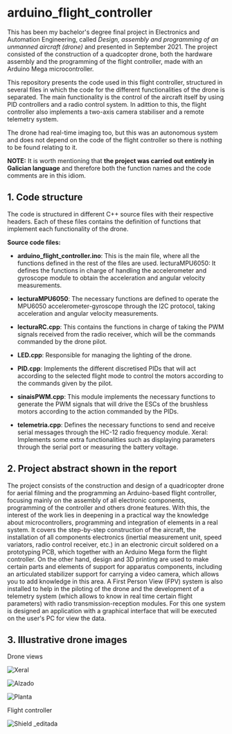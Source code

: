 # arduino_flight_controller
 
This has been my bachelor's degree final project in Electronics and Automation Engineering, called *Design, assembly and programming of an unmanned aircraft (drone)* and presented in September 2021. 
The project consisted of the construction of a quadcopter drone, both the hardware assembly and the programming of the flight controller, made with an Arduino Mega microcontroller. 

This repository presents the code used in this flight controller, structured in several files in which the code for the different functionalities of the drone is separated. The main functionality is the control of the aircraft itself by using PID controllers and a radio control system. In adittion to this, the flight controller also implements a two-axis camera stabiliser and a remote telemetry system. 

The drone had real-time imaging too, but this was an autonomous system and does not depend on the code of the flight controller so there is nothing to be found relating to it.

**NOTE:** It is worth mentioning that **the project was carried out entirely in Galician language** and therefore both the function names and the code comments are in this idiom. 

## 1. Code structure

The code is structured in different C++ source files with their respective headers. Each of these files contains the definition of functions that implement each functionality of the drone. 



**Source code files:**

- **arduino_flight_controller.ino**: This is the main file, where all the functions defined in the rest of the files are used.
lecturaMPU6050: It defines the functions in charge of handling the accelerometer and gyroscope module to obtain the acceleration and angular velocity measurements.

- **lecturaMPU6050**: The necessary functions are defined to operate the MPU6050 accelerometer-gyroscope through the I2C protocol, taking acceleration and angular velocity measurements.

- **lecturaRC.cpp**: This contains the functions in charge of taking the PWM signals received from the radio receiver, which will be the commands commanded by the drone pilot.

- **LED.cpp**: Responsible for managing the lighting of the drone.

- **PID.cpp**: Implements the different discretised PIDs that will act according to the selected flight mode to control the motors according to the commands given by the pilot.

- **sinaisPWM.cpp**: This module implements the necessary functions to generate the PWM signals that will drive the ESCs of the brushless motors according to the action commanded by the PIDs.

- **telemetria.cpp**: Defines the necessary functions to send and receive serial messages through the HC-12 radio frequency module.
Xeral: Implements some extra functionalities such as displaying parameters through the serial port or measuring the battery voltage.



## 2. Project abstract shown in the report

The project consists of the construction and design of a quadricopter drone for aerial filming and the
programming an Arduino-based flight controller, focusing mainly on the
assembly of all electronic components, programming of the controller and others
drone features.
With this, the interest of the work lies in deepening in a practical way the knowledge about
microcontrollers, programming and integration of elements in a real system.
It covers the step-by-step construction of the aircraft, the installation of all components
electronics (inertial measurement unit, speed variators, radio control receiver, etc.)
in an electronic circuit soldered on a prototyping PCB, which together with an Arduino Mega form
the flight controller.
On the other hand, design and 3D printing are used to make certain parts and elements
of support for apparatus components, including an articulated stabilizer support for carrying
a video camera, which allows you to add knowledge in this area.
A First Person View (FPV) system is also installed to help
in the piloting of the drone and the development of a telemetry system (which allows to know in
real time certain flight parameters) with radio transmission-reception modules. For this one
system is designed an application with a graphical interface that will be executed on the user's PC for
view the data.

## 3. Illustrative drone images

Drone views

![Xeral](https://user-images.githubusercontent.com/101353583/215902240-5e05daa2-620c-4b7c-8ce5-d96797773eac.jpg)

![Alzado](https://user-images.githubusercontent.com/101353583/215902280-33d5c212-fe97-4939-8896-d5666d73fd2e.jpg)

![Planta](https://user-images.githubusercontent.com/101353583/215902299-e20ac4bc-6829-4396-a759-b1a56a036764.jpg)

Flight controller

![Shield _editada](https://user-images.githubusercontent.com/101353583/215902696-1c79593b-9084-4b5f-8a67-5b4f2af4ee8f.jpg)


